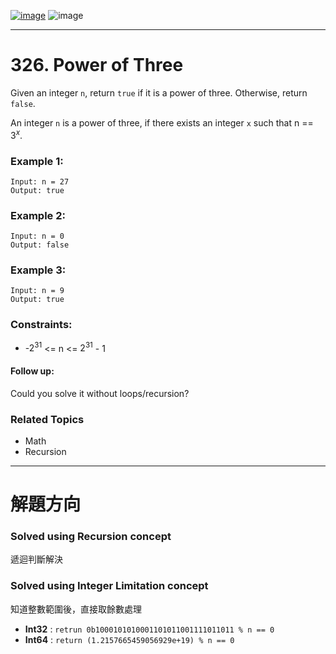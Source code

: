 [![image](https://img.shields.io/badge/Leetcode-Link-blue?logo=leetcode)](https://leetcode.com/problems/power-of-three/)
![image](https://img.shields.io/badge/Difficulty-Easy-green)

---

# 326. Power of Three

Given an integer `n`, return `true` if it is a power of three. Otherwise, return `false`.

An integer `n` is a power of three, if there exists an integer `x` such that n == $3^x$.

### Example 1:

```
Input: n = 27
Output: true
```

### Example 2:

```
Input: n = 0
Output: false
```

### Example 3:

```
Input: n = 9
Output: true
```

### Constraints:

- -$2^{31}$ <= n <= $2^{31}$ - 1
 

#### Follow up:

Could you solve it without loops/recursion?

### Related Topics

- Math
- Recursion
  
---

# 解題方向

### Solved using Recursion concept

遞迴判斷解決

### Solved using Integer Limitation concept

知道整數範圍後，直接取餘數處理

- **Int32** : `retrun 0b1000101010001101011001111011011 % n == 0`
- **Int64** : `return (1.2157665459056929e+19) % n == 0`